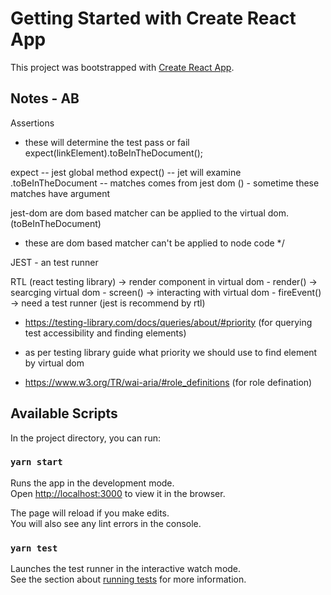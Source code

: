 # Getting Started with Create React App

This project was bootstrapped with [Create React App](https://github.com/facebook/create-react-app).


## Notes - AB
Assertions
- these will determine the test pass or fail 
expect(linkElement).toBeInTheDocument();

expect -- jest global method
expect() -- jet will examine
.toBeInTheDocument -- matches comes from jest dom
() - sometime these matches have argument


jest-dom are dom based matcher can be applied to the virtual dom.
(toBeInTheDocument)
- these are dom based matcher can't be applied to node code
*/

JEST - an test runner

RTL (react testing library)
-> render component in virtual dom - render()
-> searcging virtual dom - screen()
-> interacting with virtual dom - fireEvent()
-> need a test runner (jest is recommend by rtl)


- https://testing-library.com/docs/queries/about/#priority (for querying test accessibility and finding elements)

- as per testing library guide what priority we should use to find element by virtual dom

- https://www.w3.org/TR/wai-aria/#role_definitions (for role defination)





## Available Scripts

In the project directory, you can run:

### `yarn start`

Runs the app in the development mode.\
Open [http://localhost:3000](http://localhost:3000) to view it in the browser.

The page will reload if you make edits.\
You will also see any lint errors in the console.

### `yarn test`

Launches the test runner in the interactive watch mode.\
See the section about [running tests](https://facebook.github.io/create-react-app/docs/running-tests) for more information.
